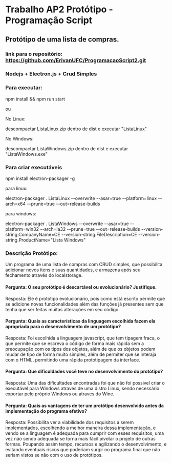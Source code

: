 # Trabalho AP2 Protótipo - Programação Script
## Protótipo de uma lista de compras.

### link para o repositório: https://github.com/ErivanUFC/ProgramacaoScript2.git

### Nodejs + Electron.js + Crud Simples

### Para executar: 

npm install && npm run start

ou 

No Linux:

descompactar ListaLinux.zip dentro de dist e executar "ListaLinux"

No Windows:

descompactar ListaWindows.zip dentro de dist e executar "ListaWindows.exe"

### Para criar executáveis

npm install electron-packager -g

para linux:

electron-packager . ListaLinux --overwrite --asar=true --platform=linux --arch=x64 --prune=true --out=release-builds

para windows:

electron-packager . ListaWindows --overwrite --asar=true --platform=win32 --arch=ia32 --prune=true --out=release-builds --version-string.CompanyName=CE --version-string.FileDescription=CE --version-string.ProductName="Lista Windows"

### Descrição Protótipo:

Um programa de uma lista de compras com CRUD simples, que possibilita adicionar novos itens e suas quantidades, e armazena após seu fechamento através do localstorage.

#### Pergunta: O seu protótipo é descartável ou evolucionário? Justifique.

Resposta: Ele é protótipo evolucionário, pois como está escrito permite que se adicione novas funcionalidades além das funções já presentes sem que tenha que ser feitas muitas alterações em seu código.
 
#### Pergunta: Quais as características da linguagem escolhida fazem ela apropriada para o desenvolvimento de um protótipo? 

Resposta: Foi escolhida a linguagem javascript, que tem tipagem fraca, o que permite que se escreva o código de forma mais rápida sem a preocupação com os tipos dos objetos, além de que os objetos podem mudar de tipo de forma muito simples, além de permiter que se interaja com o HTML, permitindo uma rápida prototipagem da interface. 

#### Pergunta: Que dificuldades você teve no desenvolvimento do protótipo?

Resposta: Uma das dificultades encontradas foi que não foi possivel criar o executável para Windows através de uma distro Linux, sendo necessário exportar pelo próprio Windows ou atraves do Wine.

#### Pergunta: Quais as vantagens de ter um protótipo desenvolvido antes da implementação do programa efetivo?

Resposta: Possibilita ver a viabilidade dos requisitos a serem implementados, escolhendo a melhor maneira dessa implementação, e vendo se a linguagem é adequada para cumprir com esses requisitos, uma vez não sendo adequada se torna mais fácil pivotar o projeto de outras formas. Poupando assim tempo, recursos e agilizando o desenvolvimento, e evitando eventuais riscos que poderiam surgir no programa final que não seriam vistos se não com o uso de protótipos. 